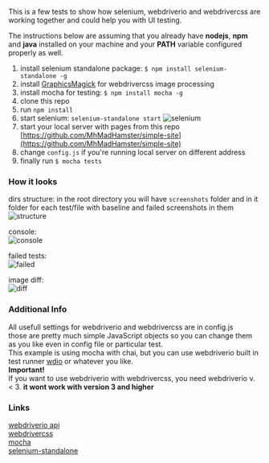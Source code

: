 This is a few tests to show how selenium, webdriverio and webdrivercss are working together and could help you with UI testing.

The instructions below are assuming that you already have **nodejs**, **npm** and **java** installed on your machine and your **PATH** variable configured properly as well.

1. install selenium standalone package: `$ npm install selenium-standalone -g`
2. install [GraphicsMagick](http://www.graphicsmagick.org/README.html) for webdrivercss image processing
3. install mocha for testing: `$ npm install mocha -g`
4. clone this repo
5. run `npm install`
6. start selenium: `selenium-standalone start`
![selenium](http://image.prntscr.com/image/93a9d1e2c5cb4ca2a9699ffaa3832294.png)
7. start your local server with pages from this repo [https://github.com/MhMadHamster/simple-site](https://github.com/MhMadHamster/simple-site)
8. change `config.js` if you're running local server on different address
9. finally run `$ mocha tests`

### How it looks

dirs structure:
in the root directory you will have `screenshots` folder and in it folder for each test/file with baseline and failed screenshots in them  
![structure](http://image.prntscr.com/image/e12bef48bdf94021a90715e1be8ce45d.png)

console:  
![console](http://image.prntscr.com/image/501495ec82c64ad4a9790e9c819e9755.png)

failed tests:  
![failed](http://image.prntscr.com/image/739e718696d645e2bdcea8225adc26a9.png)

image diff:  
![diff](http://image.prntscr.com/image/9f4fca136ed74d19a3bfa43c7f529220.png)


### Additional Info
All usefull settings for webdriverio and webdrivercss are in config.js  
those are pretty much simple JavaScript objects so you can change them as you like even in config file or particular test.  
This example is using mocha with chai, but you can use webdriverio built in test runner [wdio](http://webdriver.io/guide/testrunner/gettingstarted.html) or whatever you like.  
**Important!**  
If you want to use webdriverio with webdrivercss, you need webdriverio v. < 3. **it wont work with version 3 and higher**

### Links
[webdriverio api](http://webdriver.io/api.html)  
[webdrivercss](https://github.com/webdriverio/webdrivercss)  
[mocha](https://mochajs.org/)  
[selenium-standalone](https://github.com/vvo/selenium-standalone)
